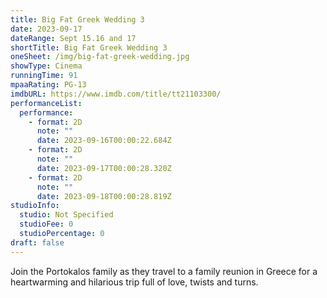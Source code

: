 ```yaml
---
title: Big Fat Greek Wedding 3
date: 2023-09-17
dateRange: Sept 15.16 and 17
shortTitle: Big Fat Greek Wedding 3
oneSheet: /img/big-fat-greek-wedding.jpg
showType: Cinema
runningTime: 91
mpaaRating: PG-13
imdbURL: https://www.imdb.com/title/tt21103300/
performanceList:
  performance:
    - format: 2D
      note: ""
      date: 2023-09-16T00:00:22.684Z
    - format: 2D
      note: ""
      date: 2023-09-17T00:00:28.320Z
    - format: 2D
      note: ""
      date: 2023-09-18T00:00:28.819Z
studioInfo:
  studio: Not Specified
  studioFee: 0
  studioPercentage: 0
draft: false
---
```

Join the Portokalos family as they travel to a family reunion in Greece for a heartwarming and hilarious trip full of love, twists and turns.